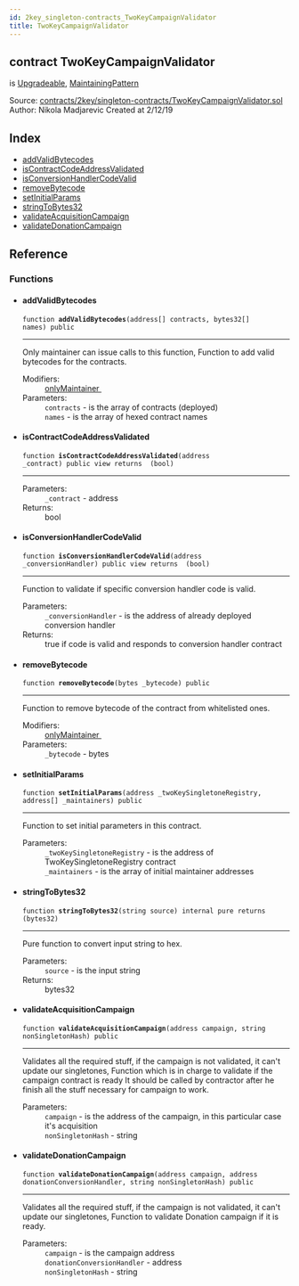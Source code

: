 ```yaml
---
id: 2key_singleton-contracts_TwoKeyCampaignValidator
title: TwoKeyCampaignValidator
---
```


<div class="contract-doc"><div class="contract"><h2 class="contract-header"><span class="contract-kind">contract</span> TwoKeyCampaignValidator</h2><p class="base-contracts"><span>is</span> <a href="2key_Upgradeable.html">Upgradeable</a><span>, </span><a href="2key_MaintainingPattern.html">MaintainingPattern</a></p><div class="source">Source: <a href="https://github.com/2keynet/web3-alpha/blob/v0.0.3/contracts/2key/singleton-contracts/TwoKeyCampaignValidator.sol" target="_blank">contracts/2key/singleton-contracts/TwoKeyCampaignValidator.sol</a></div><div class="author">Author: Nikola Madjarevic Created at 2/12/19</div></div><div class="index"><h2>Index</h2><ul><li><a href="2key_singleton-contracts_TwoKeyCampaignValidator.html#addValidBytecodes">addValidBytecodes</a></li><li><a href="2key_singleton-contracts_TwoKeyCampaignValidator.html#isContractCodeAddressValidated">isContractCodeAddressValidated</a></li><li><a href="2key_singleton-contracts_TwoKeyCampaignValidator.html#isConversionHandlerCodeValid">isConversionHandlerCodeValid</a></li><li><a href="2key_singleton-contracts_TwoKeyCampaignValidator.html#removeBytecode">removeBytecode</a></li><li><a href="2key_singleton-contracts_TwoKeyCampaignValidator.html#setInitialParams">setInitialParams</a></li><li><a href="2key_singleton-contracts_TwoKeyCampaignValidator.html#stringToBytes32">stringToBytes32</a></li><li><a href="2key_singleton-contracts_TwoKeyCampaignValidator.html#validateAcquisitionCampaign">validateAcquisitionCampaign</a></li><li><a href="2key_singleton-contracts_TwoKeyCampaignValidator.html#validateDonationCampaign">validateDonationCampaign</a></li></ul></div><div class="reference"><h2>Reference</h2><div class="functions"><h3>Functions</h3><ul><li><div class="item function"><span id="addValidBytecodes" class="anchor-marker"></span><h4 class="name">addValidBytecodes</h4><div class="body"><code class="signature">function <strong>addValidBytecodes</strong><span>(address[] contracts, bytes32[] names) </span><span>public </span></code><hr/><div class="description"><p>Only maintainer can issue calls to this function, Function to add valid bytecodes for the contracts.</p></div><dl><dt><span class="label-modifiers">Modifiers:</span></dt><dd><a href="2key_MaintainingPattern.html#onlyMaintainer">onlyMaintainer </a></dd><dt><span class="label-parameters">Parameters:</span></dt><dd><div><code>contracts</code> - is the array of contracts (deployed)</div><div><code>names</code> - is the array of hexed contract names</div></dd></dl></div></div></li><li><div class="item function"><span id="isContractCodeAddressValidated" class="anchor-marker"></span><h4 class="name">isContractCodeAddressValidated</h4><div class="body"><code class="signature">function <strong>isContractCodeAddressValidated</strong><span>(address _contract) </span><span>public </span><span>view </span><span>returns  (bool) </span></code><hr/><dl><dt><span class="label-parameters">Parameters:</span></dt><dd><div><code>_contract</code> - address</div></dd><dt><span class="label-return">Returns:</span></dt><dd>bool</dd></dl></div></div></li><li><div class="item function"><span id="isConversionHandlerCodeValid" class="anchor-marker"></span><h4 class="name">isConversionHandlerCodeValid</h4><div class="body"><code class="signature">function <strong>isConversionHandlerCodeValid</strong><span>(address _conversionHandler) </span><span>public </span><span>view </span><span>returns  (bool) </span></code><hr/><div class="description"><p>Function to validate if specific conversion handler code is valid.</p></div><dl><dt><span class="label-parameters">Parameters:</span></dt><dd><div><code>_conversionHandler</code> - is the address of already deployed conversion handler</div></dd><dt><span class="label-return">Returns:</span></dt><dd>true if code is valid and responds to conversion handler contract</dd></dl></div></div></li><li><div class="item function"><span id="removeBytecode" class="anchor-marker"></span><h4 class="name">removeBytecode</h4><div class="body"><code class="signature">function <strong>removeBytecode</strong><span>(bytes _bytecode) </span><span>public </span></code><hr/><div class="description"><p>Function to remove bytecode of the contract from whitelisted ones.</p></div><dl><dt><span class="label-modifiers">Modifiers:</span></dt><dd><a href="2key_MaintainingPattern.html#onlyMaintainer">onlyMaintainer </a></dd><dt><span class="label-parameters">Parameters:</span></dt><dd><div><code>_bytecode</code> - bytes</div></dd></dl></div></div></li><li><div class="item function"><span id="setInitialParams" class="anchor-marker"></span><h4 class="name">setInitialParams</h4><div class="body"><code class="signature">function <strong>setInitialParams</strong><span>(address _twoKeySingletoneRegistry, address[] _maintainers) </span><span>public </span></code><hr/><div class="description"><p>Function to set initial parameters in this contract.</p></div><dl><dt><span class="label-parameters">Parameters:</span></dt><dd><div><code>_twoKeySingletoneRegistry</code> - is the address of TwoKeySingletoneRegistry contract</div><div><code>_maintainers</code> - is the array of initial maintainer addresses</div></dd></dl></div></div></li><li><div class="item function"><span id="stringToBytes32" class="anchor-marker"></span><h4 class="name">stringToBytes32</h4><div class="body"><code class="signature">function <strong>stringToBytes32</strong><span>(string source) </span><span>internal </span><span>pure </span><span>returns  (bytes32) </span></code><hr/><div class="description"><p>Pure function to convert input string to hex.</p></div><dl><dt><span class="label-parameters">Parameters:</span></dt><dd><div><code>source</code> - is the input string</div></dd><dt><span class="label-return">Returns:</span></dt><dd>bytes32</dd></dl></div></div></li><li><div class="item function"><span id="validateAcquisitionCampaign" class="anchor-marker"></span><h4 class="name">validateAcquisitionCampaign</h4><div class="body"><code class="signature">function <strong>validateAcquisitionCampaign</strong><span>(address campaign, string nonSingletonHash) </span><span>public </span></code><hr/><div class="description"><p>Validates all the required stuff, if the campaign is not validated, it can&#x27;t update our singletones, Function which is in charge to validate if the campaign contract is ready It should be called by contractor after he finish all the stuff necessary for campaign to work.</p></div><dl><dt><span class="label-parameters">Parameters:</span></dt><dd><div><code>campaign</code> - is the address of the campaign, in this particular case it&#x27;s acquisition</div><div><code>nonSingletonHash</code> - string</div></dd></dl></div></div></li><li><div class="item function"><span id="validateDonationCampaign" class="anchor-marker"></span><h4 class="name">validateDonationCampaign</h4><div class="body"><code class="signature">function <strong>validateDonationCampaign</strong><span>(address campaign, address donationConversionHandler, string nonSingletonHash) </span><span>public </span></code><hr/><div class="description"><p>Validates all the required stuff, if the campaign is not validated, it can&#x27;t update our singletones, Function to validate Donation campaign if it is ready.</p></div><dl><dt><span class="label-parameters">Parameters:</span></dt><dd><div><code>campaign</code> - is the campaign address</div><div><code>donationConversionHandler</code> - address</div><div><code>nonSingletonHash</code> - string</div></dd></dl></div></div></li></ul></div></div></div>
